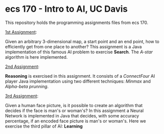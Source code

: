 ecs 170 - Intro to AI, UC Davis
======
This repository holds the programming assignments files from ecs 170. 

[1st Assignment](https://github.com/abiliooliveira/ecs170/tree/master/1stAssignment):

Given an arbitrary 3-dimensional map, a start point and an end point, how to efficiently get from one place to another? This assignment is a Java implementation of this famous AI problem to exercise **Search**. The *A-star* algorithm is here implemented.

[2nd Assignment](https://github.com/abiliooliveira/ecs170/tree/master/2ndAssignment):


**Reasoning** is exercised in this assignment. It consists of a *ConnectFour* AI player Java implementation using two different techniques: *Minmax* and *Alpha-beta prunning*.

[3rd Assignment](https://github.com/abiliooliveira/ecs170/tree/master/3rdAssignment):

Given a human face picture, is it possible to create an algorithm that decides if the face is man's or woman's? In this assignment a Neural Network is implemented in Java that decides, with some accuracy percentage, if an encoded face picture is man's or woman's. Here we exercise the third pillar of AI: **Learning**
